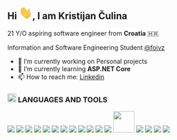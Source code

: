 ## Hi <img src="https://raw.githubusercontent.com/ABSphreak/ABSphreak/master/gifs/Hi.gif" alt="My Project GIF" width="30" height="30">, I am Kristijan Čulina

21 Y/O aspiring software engineer from **Croatia** 🇭🇷


Information and Software Engineering Student [@foivz](https://github.com/foivz)

- 🔭 I’m currently working on Personal projects
- 🌱 I’m currently learning **ASP.NET Core**
- 📫 How to reach me: [Linkedin](https://www.linkedin.com/in/kristijan-%C4%8Dulina-317073218/)

### <img src="https://github.githubassets.com/images/icons/emoji/unicode/1f6e0.png" width="20" height="20"/> LANGUAGES AND TOOLS
<img src="https://img.icons8.com/color/48/000000/kotlin.png"/> <img src="https://img.icons8.com/color/50/000000/c-plus-plus-logo.png"/> <img src="https://img.icons8.com/color/48/000000/c-programming.png"/> <img src="https://img.icons8.com/color/48/000000/c-sharp-logo.png"/> <img src="https://img.icons8.com/color/48/000000/html-5--v1.png"/> <img src="https://img.icons8.com/color/48/000000/css3.png"/> <img src="https://img.icons8.com/color/48/000000/javascript--v2.png"/> <img src="https://img.icons8.com/officel/40/000000/php-logo.png"/> <img src="https://img.icons8.com/color/48/000000/android-os.png"/> <img src="https://img.icons8.com/color/48/000000/visual-studio-2019.png"/> <img src="https://img.icons8.com/color/48/000000/visual-studio-code-2019.png"/> <img src="https://img.icons8.com/color/48/000000/mysql-logo.png"/> <img src="https://external-content.duckduckgo.com/iu/?u=http%3A%2F%2Fwww.exuberantsolutions.com%2Fcourse_logo%2Fjquery-icon.png&f=1&nofb=1" width="48px" height="48px"/> <img src="https://img.icons8.com/fluency/48/000000/github.png"/> <img src="https://img.icons8.com/color/48/000000/microsoft-access-2019.png"/> <img src="https://img.icons8.com/color/48/000000/postgreesql.png"/> <img src="https://img.icons8.com/color/48/000000/microsoft-sql-server.png"/>

